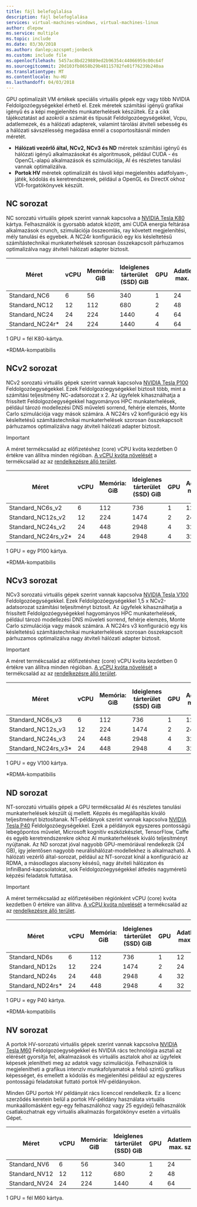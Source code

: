 ```yaml
---
title: fájl belefoglalása
description: fájl belefoglalása
services: virtual-machines-windows, virtual-machines-linux
author: dlepow
ms.service: multiple
ms.topic: include
ms.date: 03/30/2018
ms.author: danlep;azcspmt;jonbeck
ms.custom: include file
ms.openlocfilehash: 5457ac8bd229889ed2b96354c44066959c00c64f
ms.sourcegitcommit: 20d103fb8658b29b48115782fe01f76239b240aa
ms.translationtype: MT
ms.contentlocale: hu-HU
ms.lasthandoff: 04/03/2018
---
```

GPU optimalizált VM értékek speciális virtuális gépek egy vagy több NVIDIA Feldolgozóegységekkel érhető el. Ezek méretek számítási igényű grafikai igényű és a képi megjelenítés munkaterhelések készültek. Ez a cikk tájékoztatást ad azokról a számát és típusát Feldolgozóegységekkel, Vcpu, adatlemezek, és a hálózati adapterek, valamint tárolási átviteli sebesség és a hálózati sávszélesség megadása ennél a csoportosításnál minden méretét. 

* **Hálózati vezérlő által, NCv2, NCv3 és ND** méretek számítási igényű és hálózati igényű alkalmazásokat és algoritmusok, például CUDA - és OpenCL-alapú alkalmazások és szimulációja, AI és részletes tanulási vannak optimalizálva. 
* **Portok HV** méretek optimalizált és távoli képi megjelenítés adatfolyam-, játék, kódolás és keretrendszerek, például a OpenGL és DirectX okhoz VDI-forgatókönyvek készült.  


## <a name="nc-series"></a>NC sorozat

NC sorozatú virtuális gépek szerint vannak kapcsolva a [NVIDIA Tesla K80](http://images.nvidia.com/content/pdf/kepler/Tesla-K80-BoardSpec-07317-001-v05.pdf) kártya. Felhasználók is gyorsabb adatok között, ami CUDA energia feltárása alkalmazások crunch, szimulációja összeomlás, ray követett megjelenítési, mély tanulási és egyebek. A NC24r konfiguráció egy kis késleltetésű számítástechnikai munkaterhelések szorosan összekapcsolt párhuzamos optimalizálva nagy átviteli hálózati adapter biztosít.


| Méret | vCPU | Memória: GiB | Ideiglenes tárterület (SSD) GiB | GPU | Adatlemezek max. száma | Hálózati adapterek maximális száma |
| --- | --- | --- | --- | --- | --- | --- |
| Standard_NC6 |6 |56 | 340 | 1 | 24 | 1 |
| Standard_NC12 |12 |112 | 680 | 2 | 48 | 2 |
| Standard_NC24 |24 |224 | 1440 | 4 | 64 | 4 |
| Standard_NC24r* |24 |224 | 1440 | 4 | 64 | 4 |

1 GPU = fél K80-kártya.

*RDMA-kompatibilis

## <a name="ncv2-series"></a>NCv2 sorozat

NCv2 sorozatú virtuális gépek szerint vannak kapcsolva [NVIDIA Tesla P100](http://images.nvidia.com/content/tesla/pdf/nvidia-tesla-p100-datasheet.pdf) Feldolgozóegységekkel. Ezek Feldolgozóegységekkel biztosít több, mint a számítási teljesítmény NC-adatsorozat x 2. Az ügyfelek kihasználhatja a frissített Feldolgozóegységekkel hagyományos HPC munkaterhelések, például tározó modellezési DNS műveleti sorrend, fehérje elemzés, Monte Carlo szimulációja vagy mások számára. A NC24rs v2 konfiguráció egy kis késleltetésű számítástechnikai munkaterhelések szorosan összekapcsolt párhuzamos optimalizálva nagy átviteli hálózati adapter biztosít.

> [!IMPORTANT]
> A méret termékcsalád az előfizetéshez (core) vCPU kvóta kezdetben 0 értékre van állítva minden régióban. [A vCPU kvóta növelését](../articles/azure-supportability/resource-manager-core-quotas-request.md) a termékcsalád az az [rendelkezésre álló terület](https://azure.microsoft.com/regions/services/).
>

| Méret | vCPU | Memória: GiB | Ideiglenes tárterület (SSD) GiB | GPU | Adatlemezek max. száma | Hálózati adapterek maximális száma |
| --- | --- | --- | --- | --- | --- | ---  |
| Standard_NC6s_v2 |6 |112 | 736 | 1 | 12 | 4 |
| Standard_NC12s_v2 |12 |224 | 1474 | 2 | 24 | 8 |
| Standard_NC24s_v2 |24 |448 | 2948 | 4 | 32 | 8 |
| Standard_NC24rs_v2* |24 |448 | 2948 | 4 | 32 | 8 |

1 GPU = egy P100 kártya.

*RDMA-kompatibilis

## <a name="ncv3-series"></a>NCv3 sorozat

NCv3 sorozatú virtuális gépek szerint vannak kapcsolva [NVIDIA Tesla V100](http://www.nvidia.com/content/PDF/Volta-Datasheet.pdf) Feldolgozóegységekkel. Ezek Feldolgozóegységekkel 1,5 x NCv2-adatsorozat számítási teljesítményt biztosít. Az ügyfelek kihasználhatja a frissített Feldolgozóegységekkel hagyományos HPC munkaterhelések, például tározó modellezési DNS műveleti sorrend, fehérje elemzés, Monte Carlo szimulációja vagy mások számára. A NC24rs v3 konfiguráció egy kis késleltetésű számítástechnikai munkaterhelések szorosan összekapcsolt párhuzamos optimalizálva nagy átviteli hálózati adapter biztosít.

> [!IMPORTANT]
> A méret termékcsalád az előfizetéshez (core) vCPU kvóta kezdetben 0 értékre van állítva minden régióban. [A vCPU kvóta növelését](../articles/azure-supportability/resource-manager-core-quotas-request.md) a termékcsalád az az [rendelkezésre álló terület](https://azure.microsoft.com/regions/services/).
>

| Méret | vCPU | Memória: GiB | Ideiglenes tárterület (SSD) GiB | GPU | Adatlemezek max. száma | Hálózati adapterek maximális száma |
| --- | --- | --- | --- | --- | --- | --- |
| Standard_NC6s_v3 |6 |112 | 736 | 1 | 12 | 4 |
| Standard_NC12s_v3 |12 |224 | 1474 | 2 | 24 | 8 |
| Standard_NC24s_v3 |24 |448 | 2948 | 4 | 32 | 8 | 
| Standard_NC24rs_v3* |24 |448 | 2948 | 4 | 32 | 8 |

1 GPU = egy V100 kártya.

*RDMA-kompatibilis

## <a name="nd-series"></a>ND sorozat

NT-sorozatú virtuális gépek a GPU termékcsalád AI és részletes tanulási munkaterhelések készült új mellett. Képzés és megállapítás kiváló teljesítményt biztosítanak. NT-példányok szerint vannak kapcsolva [NVIDIA Tesla P40](http://images.nvidia.com/content/pdf/tesla/184427-Tesla-P40-Datasheet-NV-Final-Letter-Web.pdf) Feldolgozóegységekkel. Ezek a példányok egyszeres pontosságú lebegőpontos művelet, Microsoft kognitív eszközkészlet, TensorFlow, Caffe és egyéb keretrendszerekre okhoz AI munkaterhelések kiváló teljesítményt nyújtanak. Az ND sorozat jóval nagyobb GPU-memóriával rendelkezik (24 GB), így jelentősen nagyobb neurálishálózat-modellekhez is alkalmazható. A hálózati vezérlő által-sorozat, például az NT-sorozat kínál a konfiguráció az RDMA, a másodlagos alacsony késésű, nagy átviteli hálózaton és InfiniBand-kapcsolatokat, sok Feldolgozóegységekkel átfedés nagyméretű képzési feladatok futtatása.

> [!IMPORTANT]
> A méret termékcsalád az előfizetésében régiónként vCPU (core) kvóta kezdetben 0 értékre van állítva. [A vCPU kvóta növelését](../articles/azure-supportability/resource-manager-core-quotas-request.md) a termékcsalád az az [rendelkezésre álló terület](https://azure.microsoft.com/regions/services/).
>

| Méret | vCPU | Memória: GiB | Ideiglenes tárterület (SSD) GiB | GPU | Adatlemezek max. száma | Hálózati adapterek maximális száma |
| --- | --- | --- | --- | --- | --- | --- |
| Standard_ND6s |6 |112 | 736 | 1 | 12 | 4 |
| Standard_ND12s |12 |224 | 1474 | 2 | 24 | 8 | 
| Standard_ND24s |24 |448 | 2948 | 4 | 32 | 8 |
| Standard_ND24rs* |24 |448 | 2948 | 4 | 32 | 8 |

1 GPU = egy P40 kártya.

*RDMA-kompatibilis

## <a name="nv-series"></a>NV sorozat

A portok HV-sorozatú virtuális gépek szerint vannak kapcsolva [NVIDIA Tesla M60](http://images.nvidia.com/content/tesla/pdf/188417-Tesla-M60-DS-A4-fnl-Web.pdf) Feldolgozóegységekkel és NVIDIA rács technológia asztali az elérését gyorsítja fel, alkalmazások és virtuális asztalok ahol az ügyfelek képesek jelenítheti meg az adatok vagy szimulációja. Felhasználók is megjelenítheti a grafikus intenzív munkafolyamatok a felső szintű grafikus képességet, és emellett a kódolás és megjelenítési például az egyszeres pontosságú feladatokat futtató portok HV-példányokon. 

Minden GPU portok HV példányát rács licenccel rendelkezik. Ez a licenc szerződés keretein belül a portok HV-példány használata virtuális munkaállomásként egy-egy felhasználóhoz vagy 25 egyidejű felhasználók csatlakozhatnak egy virtuális alkalmazás forgatókönyv esetén a virtuális Gépet.

| Méret | vCPU | Memória: GiB | Ideiglenes tárterület (SSD) GiB | GPU | Adatlemezek max. száma | Hálózati adapterek maximális száma | Virtuális munkaállomások | A virtuális alkalmazások | 
| --- | --- | --- | --- | --- | --- | --- | --- | --- |
| Standard_NV6 |6 |56 |340 | 1 | 24 | 1 | 1 | 25 |
| Standard_NV12 |12 |112 |680 | 2 | 48 | 2 | 2 | 50 |
| Standard_NV24 |24 |224 |1440 | 4 | 64 | 4 | 4 | 100 |

1 GPU = fél M60 kártya.

 
